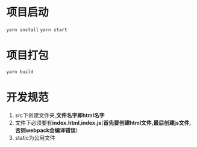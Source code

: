 #
# 项目启动
`yarn install`
`yarn start`

# 项目打包
`yarn build`

# 开发规范
1. src下创建文件夹,**文件名字即html名字**
2. 文件下必须要有**index.html**,**index.js**(**首先要创建html文件,最后创建js文件,否则webpack会编译错误**)
3. static为公用文件



